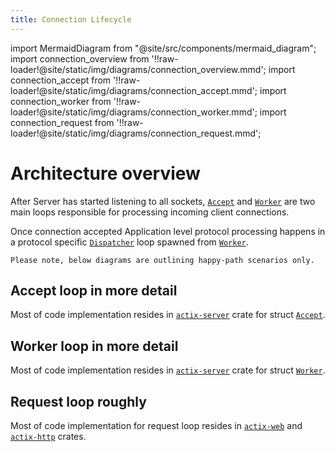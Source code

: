 ```yaml
---
title: Connection Lifecycle
---
```


import MermaidDiagram from "@site/src/components/mermaid_diagram";
import connection_overview from '!!raw-loader!@site/static/img/diagrams/connection_overview.mmd';
import connection_accept from '!!raw-loader!@site/static/img/diagrams/connection_accept.mmd';
import connection_worker from '!!raw-loader!@site/static/img/diagrams/connection_worker.mmd';
import connection_request from '!!raw-loader!@site/static/img/diagrams/connection_request.mmd';

# Architecture overview

After Server has started listening to all sockets, [`Accept`][accept] and [`Worker`][worker] are two main loops responsible for processing incoming client connections.

Once connection accepted Application level protocol processing happens in a protocol specific [`Dispatcher`][dispatcher] loop spawned from [`Worker`][worker].

    Please note, below diagrams are outlining happy-path scenarios only.

<MermaidDiagram value={connection_overview}  />

## Accept loop in more detail

<MermaidDiagram value={connection_accept}  />

Most of code implementation resides in [`actix-server`][server] crate for struct [`Accept`][accept].

## Worker loop in more detail

<MermaidDiagram value={connection_worker}  />

Most of code implementation resides in [`actix-server`][server] crate for struct [`Worker`][worker].

## Request loop roughly

<MermaidDiagram value={connection_request}  />

Most of code implementation for request loop resides in [`actix-web`][web] and [`actix-http`][http] crates.

[server]: https://crates.io/crates/actix-server
[web]: https://crates.io/crates/actix-web
[http]: https://crates.io/crates/actix-http
[accept]: https://github.com/actix/actix-net/blob/master/actix-server/src/accept.rs
[worker]: https://github.com/actix/actix-net/blob/master/actix-server/src/worker.rs
[dispatcher]: https://github.com/actix/actix-web/blob/master/actix-http/src/h1/dispatcher.rs
